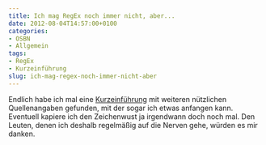 ```yaml
---
title: Ich mag RegEx noch immer nicht, aber...
date: 2012-08-04T14:57:00+0100
categories:
- OSBN
- Allgemein
tags:
- RegEx
- Kurzeinführung
slug: ich-mag-regex-noch-immer-nicht-aber
---
```

Endlich habe ich mal eine [Kurzeinführung](http://cowthink.net/eine-einleitung-in-die-kunst-der-regularen-ausdrucke-regex "Kurzeinführung RegEx") mit weiteren nützlichen Quellenangaben gefunden, mit der sogar ich etwas anfangen kann. Eventuell kapiere ich den Zeichenwust ja irgendwann doch noch mal. Den Leuten, denen ich deshalb regelmäßig auf die Nerven gehe, würden es mir danken.